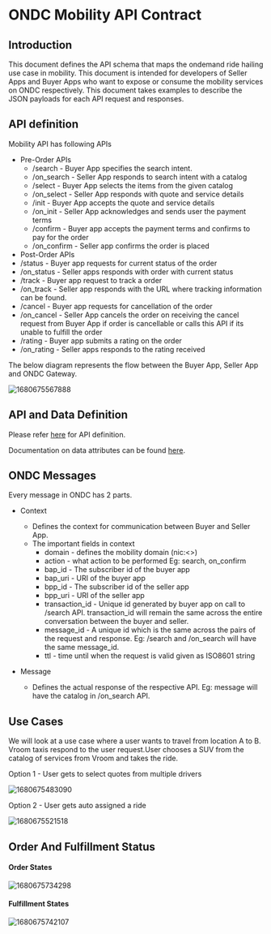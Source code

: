 # ONDC Mobility API Contract

## Introduction

This document defines the API schema that maps the ondemand ride hailing use case in mobility. This document is intended for developers of Seller Apps and Buyer Apps who want to expose or consume the mobility services on ONDC respectively. This document takes examples to describe the JSON payloads for each API request and responses.

## API definition

Mobility API has following APIs

* Pre-Order APIs
  * /search - Buyer App specifies the search intent.
  * /on_search - Seller App responds to search intent with a catalog
  * /select - Buyer App selects the items from the given catalog
  * /on_select - Seller App responds with quote and service details
  * /init - Buyer App accepts the quote and service details
  * /on_init - Seller App acknowledges and sends user the payment terms
  * /confirm - Buyer app accepts the payment terms and confirms to pay for the order
  * /on_confirm - Seller app confirms the order is placed
* Post-Order APIs
* /status - Buyer app requests for current status of the order
* /on_status - Seller apps responds with order with current status
* /track - Buyer app request to track a order
* /on_track - Seller app responds with the URL where tracking information can be found.
* /cancel - Buyer app requests for cancellation of the order
* /on_cancel - Seller App cancels the order on receiving the cancel request from Buyer App if order is cancellable or calls this API if its unable to fulfill the order
* /rating - Buyer app submits a rating on the order
* /on_rating - Seller apps responds to the rating received

The below diagram represents the flow between the Buyer App, Seller App and ONDC Gateway.

![1680675567888](image/Readme/1680675567888.png)

## API and Data Definition

Please refer [here](https://github.com/hariharanweb/ONDC-Protocol-Specs/blob/mobility-0.0.0/protocol-specifications/core/v0/api/mobility.yaml) for API definition.

Documentation on data attributes can be found [here](https://docs.google.com/spreadsheets/d/1WAAcAcVw9GCMQhLN35Y49umYmRxs4TPKEknfU6Gjo1Q/edit?usp=share_link).

## ONDC Messages

Every message in ONDC has 2 parts.

* Context

  * Defines the context for communication between Buyer and Seller App.
  * The important fields in context
    * domain - defines the mobility domain (nic:<>)
    * action - what action to be performed Eg: search, on_confirm
    * bap_id - The subscriber id of the buyer app
    * bap_uri - URI of the buyer app
    * bpp_id - The subscriber id of the seller app
    * bpp_uri - URI of the seller app
    * transaction_id - Unique id generated by buyer app on call to /search API. transaction_id will remain the same across the entire conversation between the buyer and seller.
    * message_id - A unique id which is the same across the pairs of the request and response. Eg: /search and /on_search will have the same message_id.
    * ttl - time until when the request is valid given as ISO8601 string
* Message

  * Defines the actual response of the respective API. Eg: message will have the catalog in /on_search API.

## Use Cases

We will look at a use case where a user wants to travel from location A to B. Vroom taxis respond to the user request.User chooses a SUV from the catalog of services from Vroom and takes the ride.

Option 1 - User gets to select quotes from multiple drivers

![1680675483090](image/Readme/1680675483090.png)

Option 2 - User gets auto assigned a ride

![1680675521518](image/Readme/1680675521518.png)

## Order And Fulfillment Status

#### Order States

![1680675734298](image/Readme/1680675734298.png)

#### Fulfillment States

![1680675742107](image/Readme/1680675742107.png)
